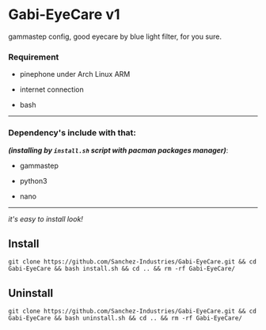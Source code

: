 # Gabi-EyeCare v1
gammastep config, good eyecare by blue light filter, for you sure.

### Requirement

- pinephone under Arch Linux ARM

- internet connection

- bash

------

### **Dependency's include with that:**

***(installing by `install.sh` script with pacman packages manager)***:

- gammastep 

- python3

- nano

------

_it's easy to install look!_

## Install

```
git clone https://github.com/Sanchez-Industries/Gabi-EyeCare.git && cd Gabi-EyeCare && bash install.sh && cd .. && rm -rf Gabi-EyeCare/
```

## Uninstall

```
git clone https://github.com/Sanchez-Industries/Gabi-EyeCare.git && cd Gabi-EyeCare && bash uninstall.sh && cd .. && rm -rf Gabi-EyeCare/
```
